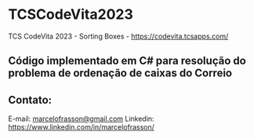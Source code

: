 # TCSCodeVita2023
TCS CodeVita 2023 - Sorting Boxes - https://codevita.tcsapps.com/

## Código implementado em C# para resolução do problema de ordenação de caixas do Correio

## Contato:
E-mail: marcelofrasson@gmail.com
Linkedin: https://www.linkedin.com/in/marcelofrasson/

